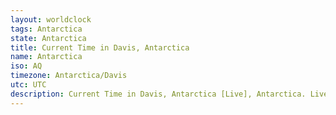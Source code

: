 ```yaml
---
layout: worldclock
tags: Antarctica
state: Antarctica
title: Current Time in Davis, Antarctica
name: Antarctica
iso: AQ
timezone: Antarctica/Davis
utc: UTC
description: Current Time in Davis, Antarctica [Live], Antarctica. Live update now time in Davis, timezone Antarctica/Davis, UTC, Country ISO code & Current Local Time.
---
```


